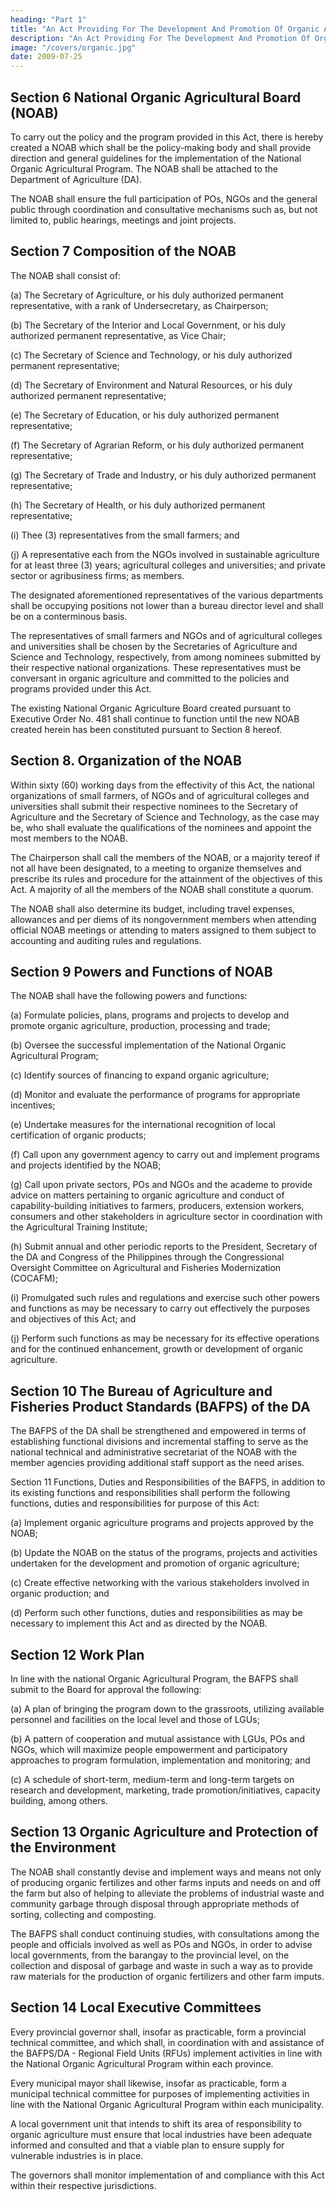 ```yaml
---
heading: "Part 1"
title: "An Act Providing For The Development And Promotion Of Organic Agriculture In The Philippines And For Other Purposes"
description: "An Act Providing For The Development And Promotion Of Organic Agriculture In The Philippines And For Other Purposes"
image: "/covers/organic.jpg"
date: 2009-07-25
---
```

	

## Section 6 National Organic Agricultural Board (NOAB)

To carry out the policy and the program provided in this Act, there is hereby created a NOAB which shall be the policy-making body and shall provide direction and general guidelines for the implementation of the National Organic Agricultural Program. The NOAB shall be attached to the Department of Agriculture (DA).

The NOAB shall ensure the full participation of POs, NGOs and the general public through coordination and consultative mechanisms such as, but not limited to, public hearings, meetings and joint projects.


## Section 7 Composition of the NOAB

The NOAB shall consist of:

(a) The Secretary of Agriculture, or his duly authorized permanent representative, with a rank of Undersecretary, as Chairperson;

(b) The Secretary of the Interior and Local Government, or his duly authorized permanent representative, as Vice Chair;

(c) The Secretary of Science and Technology, or his duly authorized permanent representative;

(d) The Secretary of Environment and Natural Resources, or his duly authorized permanent representative;

(e) The Secretary of Education, or his duly authorized permanent representative;

(f) The Secretary of Agrarian Reform, or his duly authorized permanent representative;

(g) The Secretary of Trade and Industry, or his duly authorized permanent representative;

(h) The Secretary of Health, or his duly authorized permanent representative;

(i) Thee (3) representatives from the small farmers; and

(j) A representative each from the NGOs involved in sustainable agriculture for at least three (3) years; agricultural colleges and universities; and private sector or agribusiness firms; as members.

The designated aforementioned representatives of the various departments shall be occupying positions not lower than a bureau director level and shall be on a conterminous basis.

The representatives of small farmers and NGOs and of agricultural colleges and universities shall be chosen by the Secretaries of Agriculture and Science and Technology, respectively, from among nominees submitted by their respective national organizations. These representatives must be conversant in organic agriculture and committed to the policies and programs provided under this Act.

The existing National Organic Agriculture Board created pursuant to Executive Order No. 481 shall continue to function until the new NOAB created herein has been constituted pursuant to Section 8 hereof.



## Section 8. Organization of the NOAB

Within sixty (60) working days from the effectivity of this Act, the national organizations of small farmers, of NGOs and of agricultural colleges and universities shall submit their respective nominees to the Secretary of Agriculture and the Secretary of Science and Technology, as the case may be, who shall evaluate the qualifications of the nominees and appoint the most members to the NOAB.

The Chairperson shall call the members of the NOAB, or a majority tereof if not all have been designated, to a meeting to organize themselves and prescribe its rules and procedure for the attainment of the objectives of this Act. A majority of all the members of the NOAB shall constitute a quorum.

The NOAB shall also determine its budget, including travel expenses, allowances and per diems of its nongovernment members when attending official NOAB meetings or attending to maters assigned to them subject to accounting and auditing rules and regulations.


## Section 9 Powers and Functions of NOAB

The NOAB shall have the following powers and functions:

(a) Formulate policies, plans, programs and projects to develop and promote organic agriculture, production, processing and trade;

(b) Oversee the successful implementation of the National Organic Agricultural Program;

(c) Identify sources of financing to expand organic agriculture;

(d) Monitor and evaluate the performance of programs for appropriate incentives;

(e) Undertake measures for the international recognition of local certification of organic products;

(f) Call upon any government agency to carry out and implement programs and projects identified by the NOAB;

(g) Call upon private sectors, POs and NGOs and the academe to provide advice on matters pertaining to organic agriculture and conduct of capability-building initiatives to farmers, producers, extension workers, consumers and other stakeholders in agriculture sector in coordination with the Agricultural Training Institute;

(h) Submit annual and other periodic reports to the President, Secretary of the DA and Congress of the Philippines through the Congressional Oversight Committee on Agricultural and Fisheries Modernization (COCAFM);

(i) Promulgated such rules and regulations and exercise such other powers and functions as may be necessary to carry out effectively the purposes and objectives of this Act; and

(j) Perform such functions as may be necessary for its effective operations and for the continued enhancement, growth or development of organic agriculture.


## Section 10 The Bureau of Agriculture and Fisheries Product Standards (BAFPS) of the DA

The BAFPS of the DA shall be strengthened and empowered in terms of establishing functional divisions and incremental staffing to serve as the national technical and administrative secretariat of the NOAB with the member agencies providing additional staff support as the need arises.


Section 11 Functions, Duties and Responsibilities of the BAFPS, in addition to its existing functions and responsibilities shall perform the following functions, duties and responsibilities for purpose of this Act:

(a) Implement organic agriculture programs and projects approved by the NOAB;

(b) Update the NOAB on the status of the programs, projects and activities undertaken for the development and promotion of organic agriculture;

(c) Create effective networking with the various stakeholders involved in organic production; and

(d) Perform such other functions, duties and responsibilities as may be necessary to implement this Act and as directed by the NOAB.


## Section 12 Work Plan

In line with the national Organic Agricultural Program, the BAFPS shall submit to the Board for approval the following:

(a) A plan of bringing the program down to the grassroots, utilizing available personnel and facilities on the local level and those of LGUs;

(b) A pattern of cooperation and mutual assistance with LGUs, POs and NGOs, which will maximize people empowerment and participatory approaches to program formulation, implementation and monitoring; and

(c) A schedule of short-term, medium-term and long-term targets on research and development, marketing, trade promotion/initiatives, capacity building, among others.


## Section 13 Organic Agriculture and Protection of the Environment

The NOAB shall constantly devise and implement ways and means not only of producing organic fertilizes and other farms inputs and needs on and off the farm but also of helping to alleviate the problems of industrial waste and community garbage through disposal through appropriate methods of sorting, collecting and composting. 

The BAFPS shall conduct continuing studies, with consultations among the people and officials involved as well as POs and NGOs, in order to advise local governments, from the barangay to the provincial level, on the collection and disposal of garbage and waste in such a way as to provide raw materials for the production of organic fertilizers and other farm imputs.


## Section 14 Local Executive Committees

Every provincial governor shall, insofar as practicable, form a provincial technical committee, and which shall, in coordination with and assistance of the BAFPS/DA - Regional Field Units (RFUs) implement activities in line with the National Organic Agricultural Program within each province.

Every municipal mayor shall likewise, insofar as practicable, form a municipal technical committee for purposes of implementing activities in line with the National Organic Agricultural Program within each municipality.

A local government unit that intends to shift its area of responsibility to organic agriculture must ensure that local industries have been adequate informed and consulted and that a viable plan to ensure supply for vulnerable industries is in place.

The governors shall monitor implementation of and compliance with this Act within their respective jurisdictions.


